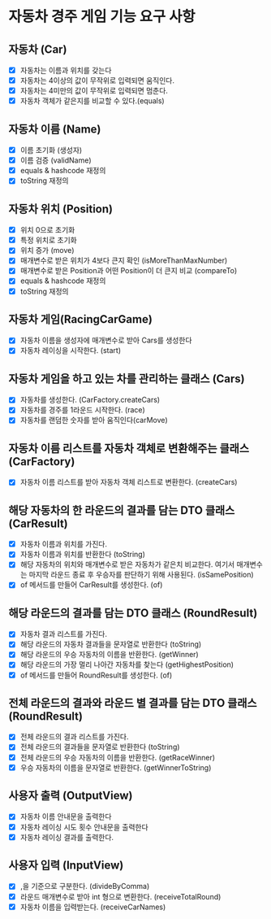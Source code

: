 # 자동차 경주 게임 기능 요구 사항
## 자동차 (Car)
- [x] 자동차는 이름과 위치를 갖는다
- [x] 자동차는 4이상의 값이 무작위로 입력되면 움직인다.
- [x] 자동차는 4미만의 값이 무작위로 입력되면 멈춘다.
- [x] 자동차 객체가 같은지를 비교할 수 있다.(equals)
## 자동차 이름 (Name)
- [x] 이름 초기화 (생성자)
- [x] 이름 검증 (validName)
- [x] equals & hashcode 재정의
- [x] toString 재정의
## 자동차 위치 (Position)
- [x] 위치 0으로 초기화
- [x] 특정 위치로 초기화
- [x] 위치 증가 (move)
- [x] 매개변수로 받은 위치가 4보다 큰지 확인 (isMoreThanMaxNumber)
- [x] 매개변수로 받은 Position과 어떤 Position이 더 큰지 비교 (compareTo)
- [x] equals & hashcode 재정의 
- [x] toString 재정의
## 자동차 게임(RacingCarGame)
- [x] 자동차 이름을 생성자에 매개변수로 받아 Cars를 생성한다
- [x] 자동차 레이싱을 시작한다. (start)
## 자동차 게임을 하고 있는 차를 관리하는 클래스 (Cars)
- [x] 자동차를 생성한다. (CarFactory.createCars)
- [x] 자동차를 경주를 1라운드 시작한다. (race)
- [x] 자동차를 랜덤한 숫자를 받아 움직인다(carMove)
## 자동차 이름 리스트를 자동차 객체로 변환해주는 클래스(CarFactory)
- [x] 자동차 이름 리스트를 받아 자동차 객체 리스트로 변환한다. (createCars)
## 해당 자동차의 한 라운드의 결과를 담는 DTO 클래스 (CarResult)
- [x] 자동차 이름과 위치를 가진다.
- [x] 자동차 이름과 위치를 반환한다 (toString)
- [x] 해당 자동차의 위치와 매개변수로 받은 자동차가 같은치 비교한다. 여기서 매개변수는 마지막 라운드 종료 후 우승자를 판단하기 위해 사용된다. (isSamePosition)
- [x] of 메서드를 만들어 CarResult를 생성한다. (of)
## 해당 라운드의 결과를 담는 DTO 클래스 (RoundResult)
- [x] 자동차 결과 리스트를 가진다.
- [x] 해당 라운드의 자동차 결과들을 문자열로 반환한다 (toString)
- [x] 해당 라운드의 우승 자동차의 이름을 반환한다. (getWinner)
- [x] 해당 라운드의 가장 멀리 나아간 자동차를 찾는다 (getHighestPosition)
- [x] of 메서드를 만들어 RoundResult를 생성한다. (of)
## 전체 라운드의 결과와 라운드 별 결과를 담는 DTO 클래스 (RoundResult)
- [x] 전체 라운드의 결과 리스트를 가진다.
- [x] 전체 라운드의 결과들을 문자열로 반환한다 (toString)
- [x] 전체 라운드의 우승 자동차의 이름을 반환한다. (getRaceWinner)
- [x] 우승 자동차의 이름을 문자열로 반환한다. (getWinnerToString)
## 사용자 출력 (OutputView)
- [x] 자동차 이름 안내문을 출력한다
- [x] 자동차 레이싱 시도 횟수 안내문을 출력한다
- [x] 자동차 레이싱 결과를 출력한다.
## 사용자 입력 (InputView)
- [x] ,을 기준으로 구분한다. (divideByComma)
- [x] 라운드 매개변수로 받아 int 형으로 변환한다. (receiveTotalRound)
- [x] 자동차 이름을 입력받는다. (receiveCarNames)
